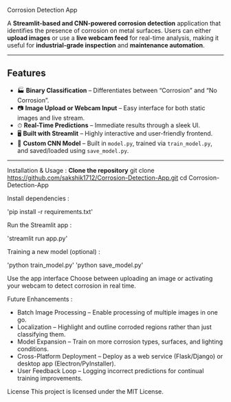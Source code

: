 Corrosion Detection App

A **Streamlit-based and CNN-powered corrosion detection** application that identifies the presence of corrosion on metal surfaces. Users can either **upload images** or use a **live webcam feed** for real-time analysis, making it useful for **industrial-grade inspection** and **maintenance automation**.

---

##  Features

- 🏭 **Binary Classification** – Differentiates between “Corrosion” and “No Corrosion”.  
- 📷 **Image Upload or Webcam Input** – Easy interface for both static images and live stream.  
- ⏱ **Real-Time Predictions** – Immediate results through a sleek UI.  
- 🖥️ **Built with Streamlit** – Highly interactive and user-friendly frontend.  
- 🧠 **Custom CNN Model** – Built in `model.py`, trained via `train_model.py`, and saved/loaded using `save_model.py`.

---

Installation & Usage :
**Clone the repository**
   git clone https://github.com/sakshik1712/Corrosion-Detection-App.git
   cd Corrosion-Detection-App

Install dependencies :

'pip install -r requirements.txt'


Run the Streamlit app :

'streamlit run app.py'


Training a new model (optional) :

'python train_model.py'
'python save_model.py'


Use the app interface
Choose between uploading an image or activating your webcam to detect corrosion in real time.

Future Enhancements :
- Batch Image Processing – Enable processing of multiple images in one go.
- Localization – Highlight and outline corroded regions rather than just classifying them.
- Model Expansion – Train on more corrosion types, surfaces, and lighting conditions.
- Cross-Platform Deployment – Deploy as a web service (Flask/Django) or desktop app (Electron/PyInstaller).
- User Feedback Loop – Logging incorrect predictions for continual training improvements.

License
This project is licensed under the MIT License.
